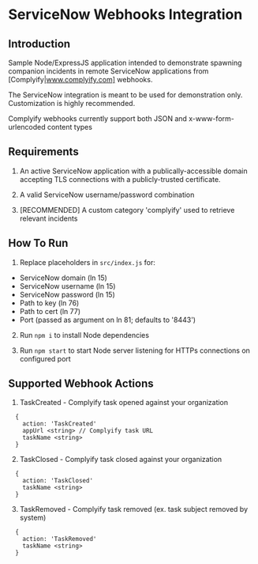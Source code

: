 # ServiceNow Webhooks Integration

## Introduction

Sample Node/ExpressJS application intended to demonstrate spawning companion incidents in remote ServiceNow applications from [Complyify|www.complyify.com] webhooks.

The ServiceNow integration is meant to be used for demonstration only. Customization is highly recommended.

Complyify webhooks currently support both JSON and x-www-form-urlencoded content types

## Requirements

1. An active ServiceNow application with a publically-accessible domain accepting TLS
connections with a publicly-trusted certificate.

2. A valid ServiceNow username/password combination

3. [RECOMMENDED] A custom category 'complyify' used to retrieve relevant incidents

## How To Run

1. Replace placeholders in `src/index.js` for:

- ServiceNow domain (ln 15)
- ServiceNow username (ln 15)
- ServiceNow password (ln 15)
- Path to key (ln 76)
- Path to cert (ln 77)
- Port (passed as argument on ln 81; defaults to '8443')

2. Run `npm i` to install Node dependencies

3. Run `npm start` to start Node server listening for HTTPs connections on configured port

## Supported Webhook Actions

1. TaskCreated - Complyify task opened against your organization

```
  {
    action: 'TaskCreated'
    appUrl <string> // Complyify task URL
    taskName <string>
  }
```

2. TaskClosed - Complyify task closed against your organization

```
  {
    action: 'TaskClosed'
    taskName <string>
  }
```

3. TaskRemoved - Complyify task removed (ex. task subject removed by system)

```
  {
    action: 'TaskRemoved'
    taskName <string>
  }
```
